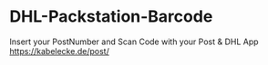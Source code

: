# DHL-Packstation-Barcode

Insert your PostNumber and Scan Code with your Post & DHL App
https://kabelecke.de/post/
